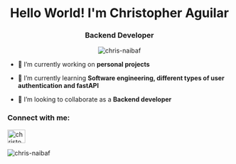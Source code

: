 <h1 align="center">Hello World! I'm Christopher Aguilar</h1>
<h3 align="center">Backend Developer</h3>

<p align="center"> <img src="https://komarev.com/ghpvc/?username=chris-naibaf&label=Profile%20views&color=0e75b6&style=flat" alt="chris-naibaf" /> </p>

- 🔭 I’m currently working on **personal projects**

- 🌱 I’m currently learning **Software engineering, different types of user authentication and fastAPI**

- 👯 I’m looking to collaborate as a **Backend developer**

<h3 align="left">Connect with me:</h3>
<p align="left">
<a href="https://linkedin.com/in/christopher-aguilar-de-león" target="blank"><img align="center" src="https://raw.githubusercontent.com/rahuldkjain/github-profile-readme-generator/master/src/images/icons/Social/linked-in-alt.svg" alt="christopher-aguilar-de-león" height="30" width="40" /></a>
</p>

<p><img align="center" src="https://github-readme-stats.vercel.app/api/top-langs?username=chris-naibaf&show_icons=true&locale=en&layout=compact" alt="chris-naibaf" /></p>
